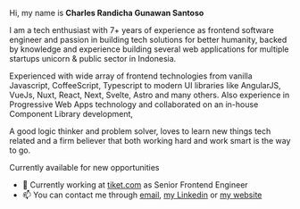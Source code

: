 Hi, my name is **Charles Randicha Gunawan Santoso**

I am a tech enthusiast with 7+ years of experience as frontend software engineer and passion in building tech solutions for better humanity, backed by knowledge and experience building several web applications for multiple startups unicorn & public sector in Indonesia.

Experienced with wide array of frontend technologies from vanilla Javascript, CoffeeScript, Typescript to modern UI libraries like AngularJS, VueJs, Nuxt, React, Next, Svelte, Astro and many others. Also experience in Progressive Web Apps technology and collaborated on an in-house Component Library development,

A good logic thinker and problem solver, loves to learn new things tech related and a firm believer that both working hard and work smart is the way to go.

Currently available for new opportunities

- 🏢 Currently working at [tiket.com](https://tiket.com) as Senior Frontend Engineer
- 📫 You can contact me through [email](https://mail.google.com/mail/u/0/?view=cm&fs=1&to=charles.randicha@gmail.com&tf=1), [my Linkedin](https://www.linkedin.com/in/charlesrandicha/) or [my website](https://randicha.dev)

<!--
**crandicha/crandicha** is a ✨ _special_ ✨ repository because its `README.md` (this file) appears on your GitHub profile.

Here are some ideas to get you started:

- 🔭 I’m currently working on ...
- 🌱 I’m currently learning ...
- 👯 I’m looking to collaborate on ...
- 🤔 I’m looking for help with ...
- 💬 Ask me about ...
- 📫 How to reach me: ...
- 😄 Pronouns: ...
- ⚡ Fun fact: ...
-->
